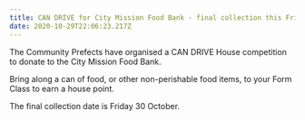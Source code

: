 ```yaml
---
title: CAN DRIVE for City Mission Food Bank - final collection this Friday
date: 2020-10-29T22:06:23.217Z
---
```

The Community Prefects have organised a CAN DRIVE House competition to donate to the City Mission Food Bank. 

Bring along a can of food, or other non-perishable food items, to your Form Class to earn a house point. 

The final collection date is Friday 30 October.
